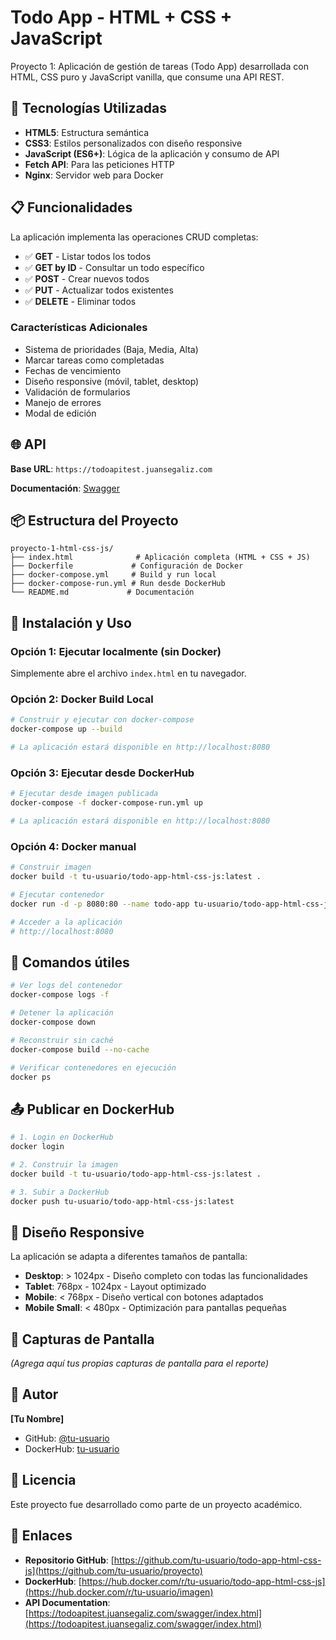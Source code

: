 # Todo App - HTML + CSS + JavaScript

Proyecto 1: Aplicación de gestión de tareas (Todo App) desarrollada con HTML, CSS puro y JavaScript vanilla, que consume una API REST.

## 🚀 Tecnologías Utilizadas

- **HTML5**: Estructura semántica
- **CSS3**: Estilos personalizados con diseño responsive
- **JavaScript (ES6+)**: Lógica de la aplicación y consumo de API
- **Fetch API**: Para las peticiones HTTP
- **Nginx**: Servidor web para Docker

## 📋 Funcionalidades

La aplicación implementa las operaciones CRUD completas:

- ✅ **GET** - Listar todos los todos
- ✅ **GET by ID** - Consultar un todo específico
- ✅ **POST** - Crear nuevos todos
- ✅ **PUT** - Actualizar todos existentes
- ✅ **DELETE** - Eliminar todos

### Características Adicionales

- Sistema de prioridades (Baja, Media, Alta)
- Marcar tareas como completadas
- Fechas de vencimiento
- Diseño responsive (móvil, tablet, desktop)
- Validación de formularios
- Manejo de errores
- Modal de edición

## 🌐 API

**Base URL**: `https://todoapitest.juansegaliz.com`

**Documentación**: [Swagger](https://todoapitest.juansegaliz.com/swagger/index.html)

## 📦 Estructura del Proyecto

```
proyecto-1-html-css-js/
├── index.html              # Aplicación completa (HTML + CSS + JS)
├── Dockerfile             # Configuración de Docker
├── docker-compose.yml     # Build y run local
├── docker-compose-run.yml # Run desde DockerHub
└── README.md             # Documentación
```

## 🐳 Instalación y Uso

### Opción 1: Ejecutar localmente (sin Docker)

Simplemente abre el archivo `index.html` en tu navegador.

### Opción 2: Docker Build Local

```bash
# Construir y ejecutar con docker-compose
docker-compose up --build

# La aplicación estará disponible en http://localhost:8080
```

### Opción 3: Ejecutar desde DockerHub

```bash
# Ejecutar desde imagen publicada
docker-compose -f docker-compose-run.yml up

# La aplicación estará disponible en http://localhost:8080
```

### Opción 4: Docker manual

```bash
# Construir imagen
docker build -t tu-usuario/todo-app-html-css-js:latest .

# Ejecutar contenedor
docker run -d -p 8080:80 --name todo-app tu-usuario/todo-app-html-css-js:latest

# Acceder a la aplicación
# http://localhost:8080
```

## 🔨 Comandos útiles

```bash
# Ver logs del contenedor
docker-compose logs -f

# Detener la aplicación
docker-compose down

# Reconstruir sin caché
docker-compose build --no-cache

# Verificar contenedores en ejecución
docker ps
```

## 📤 Publicar en DockerHub

```bash
# 1. Login en DockerHub
docker login

# 2. Construir la imagen
docker build -t tu-usuario/todo-app-html-css-js:latest .

# 3. Subir a DockerHub
docker push tu-usuario/todo-app-html-css-js:latest
```

## 🎨 Diseño Responsive

La aplicación se adapta a diferentes tamaños de pantalla:

- **Desktop**: > 1024px - Diseño completo con todas las funcionalidades
- **Tablet**: 768px - 1024px - Layout optimizado
- **Mobile**: < 768px - Diseño vertical con botones adaptados
- **Mobile Small**: < 480px - Optimización para pantallas pequeñas

## 📸 Capturas de Pantalla

*(Agrega aquí tus propias capturas de pantalla para el reporte)*

## 👤 Autor

**[Tu Nombre]**
- GitHub: [@tu-usuario](https://github.com/tu-usuario)
- DockerHub: [tu-usuario](https://hub.docker.com/u/tu-usuario)

## 📄 Licencia

Este proyecto fue desarrollado como parte de un proyecto académico.

## 🔗 Enlaces

- **Repositorio GitHub**: [https://github.com/tu-usuario/todo-app-html-css-js](https://github.com/tu-usuario/proyecto)
- **DockerHub**: [https://hub.docker.com/r/tu-usuario/todo-app-html-css-js](https://hub.docker.com/r/tu-usuario/imagen)
- **API Documentation**: [https://todoapitest.juansegaliz.com/swagger/index.html](https://todoapitest.juansegaliz.com/swagger/index.html)